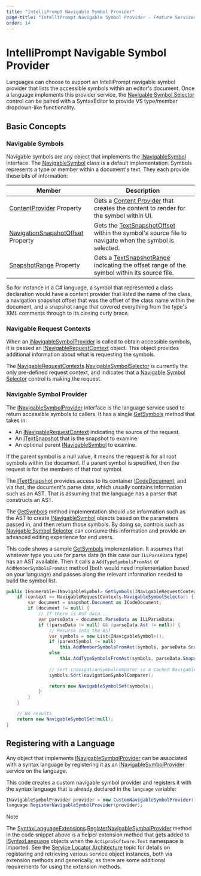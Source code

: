 ```yaml
---
title: "IntelliPrompt Navigable Symbol Provider"
page-title: "IntelliPrompt Navigable Symbol Provider - Feature Services - SyntaxEditor Language Creation Guide"
order: 14
---
```

# IntelliPrompt Navigable Symbol Provider

Languages can choose to support an IntelliPrompt navigable symbol provider that lists the accessible symbols within an editor's document.  Once a language implements this provider service, the [Navigable Symbol Selector](../../user-interface/intelliprompt/navigable-symbol-selector.md) control can be paired with a SyntaxEditor to provide VS type/member dropdown-like functionality.

## Basic Concepts

### Navigable Symbols

Navigable symbols are any object that implements the [INavigableSymbol](xref:ActiproSoftware.Windows.Controls.SyntaxEditor.IntelliPrompt.INavigableSymbol) interface.  The [NavigableSymbol](xref:ActiproSoftware.Windows.Controls.SyntaxEditor.IntelliPrompt.Implementation.NavigableSymbol) class is a default implementation.  Symbols represents a type or member within a document's text.  They each provide these bits of information:

| Member | Description |
|-----|-----|
| [ContentProvider](xref:ActiproSoftware.Windows.Controls.SyntaxEditor.IntelliPrompt.INavigableSymbol.ContentProvider) Property | Gets a [Content Provider](../../user-interface/intelliprompt/popup-content-providers.md) that creates the content to render for the symbol within UI. |
| [NavigationSnapshotOffset](xref:ActiproSoftware.Windows.Controls.SyntaxEditor.IntelliPrompt.INavigableSymbol.NavigationSnapshotOffset) Property | Gets the [TextSnapshotOffset](xref:ActiproSoftware.Text.TextSnapshotOffset) within the symbol's source file to navigate when the symbol is selected. |
| [SnapshotRange](xref:ActiproSoftware.Windows.Controls.SyntaxEditor.IntelliPrompt.INavigableSymbol.SnapshotRange) Property | Gets a [TextSnapshotRange](xref:ActiproSoftware.Text.TextSnapshotRange) indicating the offset range of the symbol within its source file. |

So for instance in a C# language, a symbol that represented a class declaration would have a content provider that listed the name of the class, a navigation snapshot offset that was the offset of the class name within the document, and a snapshot range that covered everything from the type's XML comments through to its closing curly brace.

### Navigable Request Contexts

When an [INavigableSymbolProvider](xref:ActiproSoftware.Windows.Controls.SyntaxEditor.IntelliPrompt.INavigableSymbolProvider) is called to obtain accessible symbols, it is passed an [INavigableRequestContext](xref:ActiproSoftware.Windows.Controls.SyntaxEditor.IntelliPrompt.INavigableRequestContext) object.  This object provides additional information about what is requesting the symbols.

The [NavigableRequestContexts](xref:ActiproSoftware.Windows.Controls.SyntaxEditor.IntelliPrompt.NavigableRequestContexts).[NavigableSymbolSelector](xref:ActiproSoftware.Windows.Controls.SyntaxEditor.IntelliPrompt.NavigableRequestContexts.NavigableSymbolSelector) is currently the only pre-defined request context, and indicates that a [Navigable Symbol Selector](../../user-interface/intelliprompt/navigable-symbol-selector.md) control is making the request.

### Navigable Symbol Provider

The [INavigableSymbolProvider](xref:ActiproSoftware.Windows.Controls.SyntaxEditor.IntelliPrompt.INavigableSymbolProvider) interface is the language service used to return accessible symbols to callers.  It has a single [GetSymbols](xref:ActiproSoftware.Windows.Controls.SyntaxEditor.IntelliPrompt.INavigableSymbolProvider.GetSymbols*) method that takes in:

- An [INavigableRequestContext](xref:ActiproSoftware.Windows.Controls.SyntaxEditor.IntelliPrompt.INavigableRequestContext) indicating the source of the request.
- An [ITextSnapshot](xref:ActiproSoftware.Text.ITextSnapshot) that is the snapshot to examine.
- An optional parent [INavigableSymbol](xref:ActiproSoftware.Windows.Controls.SyntaxEditor.IntelliPrompt.INavigableSymbol) to examine.

If the parent symbol is a null value, it means the request is for all root symbols within the document.  If a parent symbol is specified, then the request is for the members of that root symbol.

The [ITextSnapshot](xref:ActiproSoftware.Text.ITextSnapshot) provides access to its container [ICodeDocument](xref:ActiproSoftware.Text.ICodeDocument), and via that, the document's parse data, which usually contains information such as an AST.  That is assuming that the language has a parser that constructs an AST.

The [GetSymbols](xref:ActiproSoftware.Windows.Controls.SyntaxEditor.IntelliPrompt.INavigableSymbolProvider.GetSymbols*) method implementation should use information such as the AST to create [INavigableSymbol](xref:ActiproSoftware.Windows.Controls.SyntaxEditor.IntelliPrompt.INavigableSymbol) objects based on the parameters passed in, and then return those symbols.  By doing so, controls such as [Navigable Symbol Selector](../../user-interface/intelliprompt/navigable-symbol-selector.md) can consume this information and provide an advanced editing experience for end users.

This code shows a sample [GetSymbols](xref:ActiproSoftware.Windows.Controls.SyntaxEditor.IntelliPrompt.INavigableSymbolProvider.GetSymbols*) implementation.  It assumes that whatever type you use for parse data (in this case our `ILLParseData` type) has an AST available.  Then it calls a `AddTypeSymbolsFromAst` or `AddMemberSymbolsFromAst` method (both would need implementation based on your language) and passes along the relevant information needed to build the symbol list.

```csharp
public IEnumerable<INavigableSymbol> GetSymbols(INavigableRequestContext context, ITextSnapshot snapshot, INavigableSymbol parentSymbol) {
	if (context == NavigableRequestContexts.NavigableSymbolSelector) {
		var document = snapshot.Document as ICodeDocument;
		if (document != null) {
			// If there is AST data...
			var parseData = document.ParseData as ILLParseData;
			if ((parseData != null) && (parseData.Ast != null)) {
				// Recurse into the AST
				var symbols = new List<INavigableSymbol>();
				if (parentSymbol != null)
					this.AddMemberSymbolsFromAst(symbols, parseData.Snapshot ?? snapshot, parseData.Ast, parentSymbol);
				else
					this.AddTypeSymbolsFromAst(symbols, parseData.Snapshot ?? snapshot, parseData.Ast);
				
				// Sort (navigationSymbolComparer is a cached NavigableSymbolContentProviderComparer instance)
				symbols.Sort(navigationSymbolComparer);

				return new NavigableSymbolSet(symbols);
			}
		}
	}

	// No results
	return new NavigableSymbolSet(null);
}
```

## Registering with a Language

Any object that implements [INavigableSymbolProvider](xref:ActiproSoftware.Windows.Controls.SyntaxEditor.IntelliPrompt.INavigableSymbolProvider) can be associated with a syntax language by registering it as an [INavigableSymbolProvider](xref:ActiproSoftware.Windows.Controls.SyntaxEditor.IntelliPrompt.INavigableSymbolProvider) service on the language.

This code creates a custom navigable symbol provider and registers it with the syntax language that is already declared in the `language` variable:

```csharp
INavigableSymbolProvider provider = new CustomNavigableSymbolProvider();
language.RegisterNavigableSymbolProvider(provider);
```

> [!NOTE]
> The [SyntaxLanguageExtensions](xref:ActiproSoftware.Text.SyntaxLanguageExtensions).[RegisterNavigableSymbolProvider](xref:ActiproSoftware.Text.SyntaxLanguageExtensions.RegisterNavigableSymbolProvider*) method in the code snippet above is a helper extension method that gets added to [ISyntaxLanguage](xref:ActiproSoftware.Text.ISyntaxLanguage) objects when the `ActiproSoftware.Text` namespace is imported.  See the [Service Locator Architecture](../service-locator-architecture.md) topic for details on registering and retrieving various service object instances, both via extension methods and generically, as there are some additional requirements for using the extension methods.
